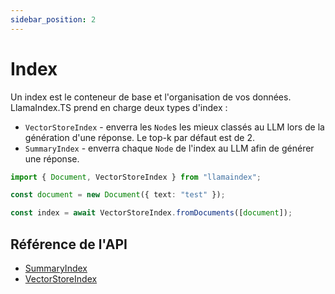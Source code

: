 ```yaml
---
sidebar_position: 2
---
```


# Index

Un index est le conteneur de base et l'organisation de vos données. LlamaIndex.TS prend en charge deux types d'index :

- `VectorStoreIndex` - enverra les `Node`s les mieux classés au LLM lors de la génération d'une réponse. Le top-k par défaut est de 2.
- `SummaryIndex` - enverra chaque `Node` de l'index au LLM afin de générer une réponse.

```typescript
import { Document, VectorStoreIndex } from "llamaindex";

const document = new Document({ text: "test" });

const index = await VectorStoreIndex.fromDocuments([document]);
```

## Référence de l'API

- [SummaryIndex](../../api/classes/SummaryIndex)
- [VectorStoreIndex](../../api/classes/VectorStoreIndex)
